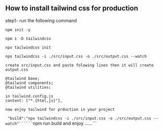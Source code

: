 ## How to install tailwind css for production

step1- run the following command

``` npm init -y  ```

```npm i -D tailwindcss ```

```npx tailwindcss init ```

```npx tailwindcss -i ./src/input.css -o ./src/output.css --watch```

```create src/input.css and paste folowing lines then it will create output.css```

```
@tailwind base;
@tailwind components;
@tailwind utilities;
```

```
in tailwind.config.js
content: ["*.{html,js}"],
```

```now enjoy tailwind for prduction in your project```

```  "build":"npx tailwindcss -i ./src/input.css -o ./src/output.css --watch"``````
```npm run build and enjoy ......```
